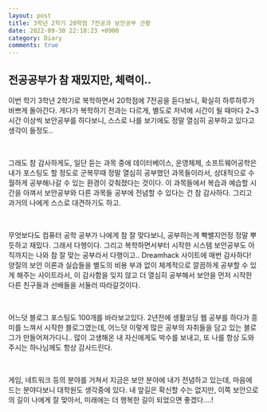 ```yaml
---
layout: post
title: 3학년 2학기 20학점 7전공과 보안공부 근황
date: 2022-09-30 22:10:23 +0900
category: Diary
comments: true
---
```


## 전공공부가 참 재밌지만, 체력이..

이번 학기 3학년 2학기로 복학하면서 20학점에 7전공을 듣다보니, 확실히 하루하루가 바쁘게 돌아간다. 게다가 복학하기 전과는 다르게, 별도로 저녁에 시간이 될 때마다 2~3시간 이상씩 보안공부를 하다보니, 스스로 나를 보기에도 정말 열심히 공부하고 있다고 생각이 들정도..

<br/>

그래도 참 감사하게도, 일단 듣는 과목 중에 데이터베이스, 운영체제, 소프트웨어공학은 내가 포스팅도 할 정도로 군복무때 정말 열심히 공부했던 과목들이라서, 상대적으로 수월하게 공부해나갈 수 있는 환경이 갖춰졌다는 것이다. 이 과목들에서 복습과 예습할 시간을 아껴서 보안공부와 다른 과목들 공부에 전념할 수 있다는 건 참 감사하다. 그리고 과거의 나에게 스스로 대견하기도 하고.

<br/>

무엇보다도 컴퓨터 공학 공부가 나에게 참 잘 맞다보니, 공부하는게 빡쌜지언정 정말 뿌듯하고 재밌다. 그래서 다행이다. 그리고 복학하면서부터 시작한 시스템 보안공부도 아직까지는 나와 참 잘 맞는 공부라서 다행이고.. Dreamhack 사이트에 매번 감사하다! 양질의 보안 이론과 실습들을 별도의 비용 부과 없이 체계적으로 깔끔하게 공부할 수 있게 해주는 사이트라서, 이 감사함을 잊지 않고 더 열심히 공부해서 보안을 먼저 시작한 다른 친구들과 선배들을 서둘러 따라갈것이다.

<br/>

어느덧 블로그 포스팅도 100개를 바라보고있다. 2년전에 생활코딩 웹 공부를 하다가 흥미를 느껴서 시작한 블로그였는데, 어느덧 이렇게 많은 공부의 자취들을 담고 있는 블로그가 만들어져가다니.. 많이 고생해온 내 자신에게도 박수를 보내고, 또 나를 항상 도와주시는 하나님께도 항상 감사드린다.

<br/>

게임, 네트워크 등의 분야를 거쳐서 지금은 보안 분야에 내가 전념하고 있는데, 마음에 드는 분야다보니 대학원도 생각중에 있다. 내 앞길은 확신할 수는 없지만, 이쪽 보안으로의 길이 나에게 잘 맞아서, 미래에는 더 행복한 길이 되었으면 좋겠다....!